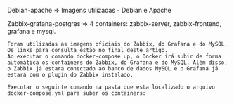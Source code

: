 Debian-apache =>
Imagens utilizadas - Debian e Apache

Zabbix-grafana-postgres => 4 containers: zabbix-server, zabbix-frontend, grafana e mysql.

    Foram utilizadas as imagens oficiais do Zabbix, do Grafana e do MySQL. Os links para consulta estão no final deste artigo.
    Ao executar o comando docker-compose up, o Docker irá subir de forma automática os containers do Zabbix, do Grafana e do MySQL. Além disso, o Zabbix já estará conectado ao banco de dados MySQL e o Grafana já estará com o plugin do Zabbix instalado.

    Executar o seguinte comando na pasta que esta localizado o arquivo docker-compose.yml para suber os containers:
